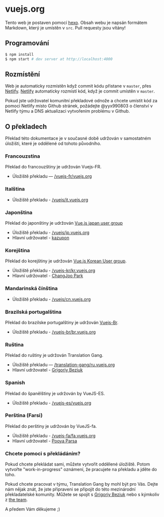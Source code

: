 # vuejs.org

Tento web je postaven pomocí [hexo](http://hexo.io/). Obsah webu je napsán formátem Markdown, který je umístěn v `src`. Pull requesty jsou vítány! 

## Programování

``` bash
$ npm install
$ npm start # dev server at http://localhost:4000
```

## Rozmístění 

Web je automaticky rozmístěn když commit kódu přistane v `master`, přes [Netlify](https://www.netlify.com/).
[Netlify](https://www.netlify.com/) automaticky rozmístí kód, když je commit umístěn v `master`.

Pokud jste udržovatel komunitní překladové odnože a chcete umístit kód za pomoci Netlify místo Github stránek, požádejte @yyx990803 
o členství v Netlify týmu a DNS aktualizaci vytvořením problému v Github.

## O překladech

Překlad této dokumentace je v současné době udržován v samostatném úložišti, které je oddělené od tohoto původního.

### Francouzstina

Překlad do francouzštiny je udržován Vuejs-FR.

* Úložiště překladu — [/vuejs-fr/vuejs.org](https://github.com/vuejs-fr/vuejs.org)

### Italština

* Úložiště překladu - [/vuejs/it.vuejs.org](https://github.com/vuejs/it.vuejs.org)

### Japonština

Překlad do japonštiny je udržován [Vue.js japan user group](https://github.com/vuejs-jp)

* Úložiště překladu - [/vuejs/jp.vuejs.org](https://github.com/vuejs/jp.vuejs.org)
* Hlavní udržovatel - [kazupon](https://github.com/kazupon)

### Korejština

Překlad do korejštiny je udržován [Vue.js Korean User group](https://github.com/vuejs-kr).

* Úložiště překladu - [/vuejs-kr/kr.vuejs.org](https://github.com/vuejs-kr/kr.vuejs.org)
* Hlavní udržovatel - [ChangJoo Park](https://github.com/ChangJoo-Park)

### Mandarinská čínština

* Úložiště překladu - [/vuejs/cn.vuejs.org](https://github.com/vuejs/cn.vuejs.org)

### Brazilská portugalština

Překlad do brazilske portugalštiny je udržován [Vuejs-Br](https://github.com/vuejs-br).

* Úložiště překladu - [/vuejs-br/br.vuejs.org](https://github.com/vuejs-br/br.vuejs.org)

### Ruština

Překlad do ruštiny je udržován Translation Gang.

* Úložiště překladu — [/translation-gang/ru.vuejs.org](https://github.com/translation-gang/ru.vuejs.org)
* Hlavní udržovatel - [Grigoriy Beziuk](https://gbezyuk.github.io)

### Spanish

Překlad do španělštiny je udržován by VueJS-ES.

* Úložiště překladu - [/vuejs-es/vuejs.org](https://github.com/vuejs-es/vuejs.org)

### Perština (Farsi)

Překlad do perštiny je udržován by VueJS-fa.

* Úložiště překladu - [/vuejs-fa/fa.vuejs.org](https://github.com/vuejs-fa/fa.vuejs.org)
* Hlavní udržovatel - [Pooya Parsa](https://github.com/pi0)

### Chcete pomoci s překládáním?

Pokud chcete překládat sami, můžete vytvořit oddělené úložiště. Potom vytvořte "work-in-progress" oznámení, že pracujete na překladu a jděte do toho.

Pokud chcete pracovat v týmu, Translation Gang by mohl být pro Vás. Dejte nám nějak znát, že jste připraveni se připojit do této mezinárodní překladatelské komunity. Můžete se spojit s [Grigoriy Beziuk](https://gbezyuk.github.io) nebo s kýmkoliv z [the team](https://github.com/orgs/translation-gang/people).

A předem Vám děkujeme ;)
